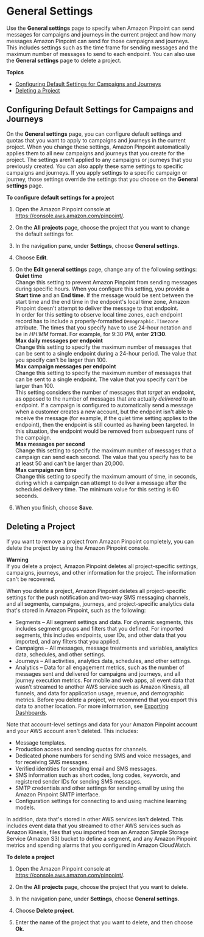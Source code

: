 # General Settings<a name="settings-general"></a>

Use the **General settings** page to specify when Amazon Pinpoint can send messages for campaigns and journeys in the current project and how many messages Amazon Pinpoint can send for those campaigns and journeys\. This includes settings such as the time frame for sending messages and the maximum number of messages to send to each endpoint\. You can also use the **General settings** page to delete a project\.

**Topics**
+ [Configuring Default Settings for Campaigns and Journeys](#settings-general-campaigns)
+ [Deleting a Project](#settings-general-delete-project)

## Configuring Default Settings for Campaigns and Journeys<a name="settings-general-campaigns"></a>

On the **General settings** page, you can configure default settings and quotas that you want to apply to campaigns and journeys in the current project\. When you change these settings, Amazon Pinpoint automatically applies them to all new campaigns and journeys that you create for the project\. The settings aren't applied to any campaigns or journeys that you previously created\. You can also apply these same settings to specific campaigns and journeys\. If you apply settings to a specific campaign or journey, those settings override the settings that you choose on the **General settings** page\.

**To configure default settings for a project**

1. Open the Amazon Pinpoint console at [https://console\.aws\.amazon\.com/pinpoint/](https://console.aws.amazon.com/pinpoint/)\.

1. On the **All projects** page, choose the project that you want to change the default settings for\.

1. In the navigation pane, under **Settings**, choose **General settings**\.

1. Choose **Edit**\.

1. On the **Edit general settings** page, change any of the following settings:  
**Quiet time**  
Change this setting to prevent Amazon Pinpoint from sending messages during specific hours\. When you configure this setting, you provide a **Start time** and an **End time**\. If the message would be sent between the start time and the end time in the endpoint's local time zone, Amazon Pinpoint doesn't attempt to deliver the message to that endpoint\.  
In order for this setting to observe local time zones, each endpoint record has to include a properly\-formatted `Demographic.Timezone` attribute\.
The times that you specify have to use 24\-hour notation and be in *HH:MM* format\. For example, for 9:30 PM, enter **21:30**\.  
**Max daily messages per endpoint**  
Change this setting to specify the maximum number of messages that can be sent to a single endpoint during a 24\-hour period\. The value that you specify can't be larger than 100\.  
**Max campaign messages per endpoint**  
Change this setting to specify the maximum number of messages that can be sent to a single endpoint\. The value that you specify can't be larger than 100\.  
This setting considers the number of messages that *target* an endpoint, as opposed to the number of messages that are actually *delivered* to an endpoint\. If a campaign is configured to automatically send a message when a customer creates a new account, but the endpoint isn't able to receive the message \(for example, if the quiet time setting applies to the endpoint\), then the endpoint is still counted as having been targeted\. In this situation, the endpoint would be removed from subsequent runs of the campaign\.  
**Max messages per second**  
Change this setting to specify the maximum number of messages that a campaign can send each second\. The value that you specify has to be at least 50 and can't be larger than 20,000\.  
**Max campaign run time**  
Change this setting to specify the maximum amount of time, in seconds, during which a campaign can attempt to deliver a message after the scheduled delivery time\. The minimum value for this setting is 60 seconds\.

1. When you finish, choose **Save**\.

## Deleting a Project<a name="settings-general-delete-project"></a>

If you want to remove a project from Amazon Pinpoint completely, you can delete the project by using the Amazon Pinpoint console\.

**Warning**  
If you delete a project, Amazon Pinpoint deletes all project\-specific settings, campaigns, journeys, and other information for the project\. The information can't be recovered\.

When you delete a project, Amazon Pinpoint deletes all project\-specific settings for the push notification and two\-way SMS messaging channels, and all segments, campaigns, journeys, and project\-specific analytics data that's stored in Amazon Pinpoint, such as the following:
+ Segments – All segment settings and data\. For dynamic segments, this includes segment groups and filters that you defined\. For imported segments, this includes endpoints, user IDs, and other data that you imported, and any filters that you applied\.
+ Campaigns – All messages, message treatments and variables, analytics data, schedules, and other settings\.
+ Journeys – All activities, analytics data, schedules, and other settings\.
+ Analytics – Data for all engagement metrics, such as the number of messages sent and delivered for campaigns and journeys, and all journey execution metrics\. For mobile and web apps, all event data that wasn’t streamed to another AWS service such as Amazon Kinesis, all funnels, and data for application usage, revenue, and demographic metrics\. Before you delete a project, we recommend that you export this data to another location\. For more information, see [Exporting Dashboards](analytics-charts.md#analytics-exporting)\.

Note that account\-level settings and data for your Amazon Pinpoint account and your AWS account aren't deleted\. This includes:
+ Message templates\.
+ Production access and sending quotas for channels\.
+ Dedicated phone numbers for sending SMS and voice messages, and for receiving SMS messages\.
+ Verified identities for sending email and SMS messages\.
+ SMS information such as short codes, long codes, keywords, and registered sender IDs for sending SMS messages\.
+ SMTP credentials and other settings for sending email by using the Amazon Pinpoint SMTP interface\.
+ Configuration settings for connecting to and using machine learning models\.

In addition, data that's stored in other AWS services isn't deleted\. This includes event data that you streamed to other AWS services such as Amazon Kinesis, files that you imported from an Amazon Simple Storage Service \(Amazon S3\) bucket to define a segment, and any Amazon Pinpoint metrics and spending alarms that you configured in Amazon CloudWatch\.

**To delete a project**

1. Open the Amazon Pinpoint console at [https://console\.aws\.amazon\.com/pinpoint/](https://console.aws.amazon.com/pinpoint/)\.

1. On the **All projects** page, choose the project that you want to delete\.

1. In the navigation pane, under **Settings**, choose **General settings**\.

1. Choose **Delete project**\.

1. Enter the name of the project that you want to delete, and then choose **Ok**\.